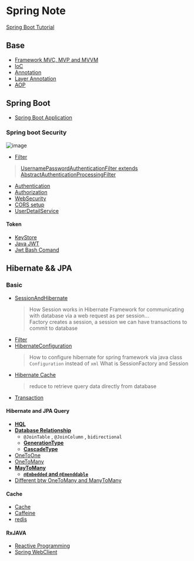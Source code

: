 # Spring Note

[Spring Boot Tutorial](https://morosedog.gitlab.io/categories/Spring-Boot/)

## Base
- [Framework MVC, MVP and MVVM](framework.md)
- [loC](SpringBase/IoC.md)  
- [Annotation](Annotations.md)
 - [Layer Annotation](SpringBoot/layerAnnotation.md) 
- [AOP](AOP.md)

## Spring Boot
- [Spring Boot Application](SpringBoot/SpringBootApplication.md)
### Spring boot Security

![image](https://user-images.githubusercontent.com/68631186/172059135-570bfaa7-cc5b-4e95-ba24-eb8955e6545b.png)
 - [Filter](SpringBoot/Filter.md)  
  > [ UsernamePasswordAuthenticationFilter extends AbstractAuthenticationProcessingFilter](SpringBoot/AuthenticationFilter.md)
- [Authentication](SpringBoot/Authentication.md)
- [Authorization](SpringBoot/Authorization.md)
- [WebSecurity](SpringBoot/WebSecurity.md)
 - [CORS setup](SpringBoot/CORS.md)   
- [UserDetailService](UserdetailsService.md)

#### Token
- [KeyStore](SpringBoot/Keystore.md)
- [Java JWT](SpringBoot/JWT.md)
- [Jwt Bash Comand](SpringBoot/KeystoreInCommand.sh)

## Hibernate && JPA
### Basic
- [SessionAndHibernate](SpringWithDatabase/HibernateSession.md)
  > How Session works in Hibernate Framework for communicating with database via a web request as per session...    
  > Factory creates a session, a session we can have transactions to commit to database    
- [Filter](Filter.md) 
- [HibernateConfiguration](SpringWithDatabase/HibernateConfiguration.md)   
  > How to configure hibernate for spring framework via java class `Configuration` instead of `xml`
  > What is SessionFactory and Session
- [Hibernate Cache](SpringWithDatabase/HibernateCache.md)   
  > reduce to retrieve query data directly from database 
- [Transaction](SpringWithDatabase/Transactional.md)   


#### Hibernate and JPA Query

- **[HQL](SpringWithDatabase/HQL.md)**
- **[Database Relationship](SpringWithDatabase/TableRelationship.md)**  
  - `@JoinTable` , `@JoinColumn` , `bidirectional`   
  - **[GenerationType](SpringWithDatabase/GenerationType.md)**
  - **[CascadeType](SpringWithDatabase/CascadeType.md)**   
- [OneToOne](SpringWithDatabase/HibernateOneToOne.md)  
- [OneToMany](SpringWithDatabase/HibernateOneToMany.md)   
- **[MayToMany](SpringWithDatabase/HibernateManyToMany.md)**   
  - **[`@Embedded` and `@Emenddable`](SpringWithDatabase/AnnotationEmbeddedAndEmbeddable.md)**    
- [Different btw OneToMany and ManyToMany ](SpringWithDatabase/ManyToMany&OneToMany.md)   

#### Cache 
- [Cache](SpringWithDatabase/Cache.md)
- [Caffeine](SpringWithDatabase/Caffeine.md)
- [redis](SpringWithDatabase/Redis.md)  


#### RxJAVA
- [Reactive Programming](reactive/RxJava.md)
- [Spring WebClient](reactive/webclient.md)
